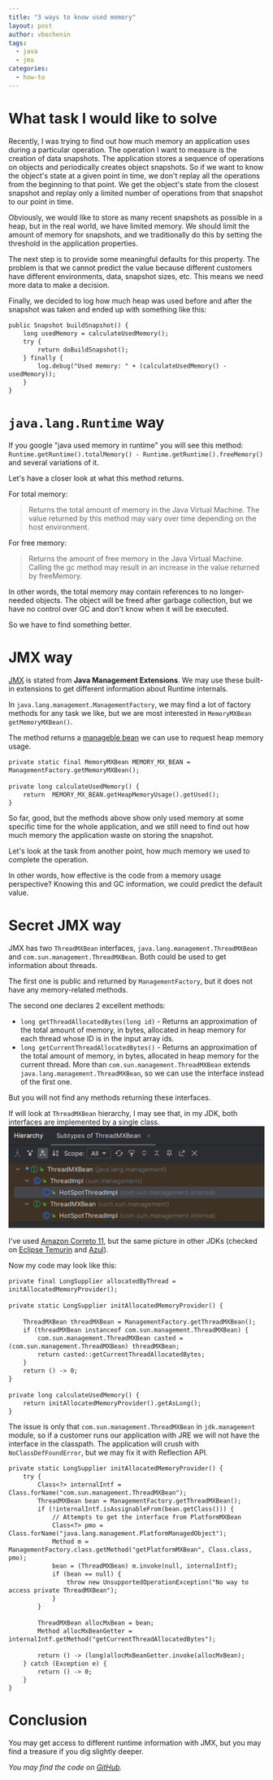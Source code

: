 ```yaml
---
title: "3 ways to know used memory"
layout: post
author: vbochenin
tags:
  - java
  - jmx
categories:
  - how-to
---
```

# What task I would like to solve
Recently, I was trying to find out how much memory an application uses during a particular operation.
The operation I want to measure is the creation of data snapshots.
The application stores a sequence of operations on objects and periodically creates object snapshots. 
So if we want to know the object's state at a given point in time, we don't replay all the operations from the beginning to that point. We get the object's state from the closest snapshot and replay only a limited number of operations from that snapshot to our point in time.

Obviously, we would like to store as many recent snapshots as possible in a heap, but in the real world, we have limited memory. We should limit the amount of memory for snapshots, and we traditionally do this by setting the threshold in the application properties.

The next step is to provide some meaningful defaults for this property. 
The problem is that we cannot predict the value because different customers have different environments, data, snapshot sizes, etc. 
This means we need more data to make a decision.

Finally, we decided to log how much heap was used before and after the snapshot was taken and ended up with something like this:

```
public Snapshot buildSnapshot() {
	long usedMemory = calculateUsedMemory();
	try {
		return doBuildSnapshot();
	} finally {
		log.debug("Used memory: " + (calculateUsedMemory() - usedMemory));
	}
}
```

# `java.lang.Runtime` way

If you google "java used memory in runtime" you will see this method: `Runtime.getRuntime().totalMemory() - Runtime.getRuntime().freeMemory()` and several variations of it.

Let's have a closer look at what this method returns.

For total memory:
> Returns the total amount of memory in the Java Virtual Machine. The value returned by this method may vary over time depending on the host environment.

For free memory:
> Returns the amount of free memory in the Java Virtual Machine. Calling the gc method may result in an increase in the value returned by freeMemory.

In other words, the total memory may contain references to no longer-needed objects. The object will be freed after garbage collection, but we have no control over GC and don't know when it will be executed.

So we have to find something better.

# JMX way

[JMX](https://www.oracle.com/java/technologies/javase/docs-jmx-jsp.html) is stated from **Java Management Extensions**.  We may use these built-in extensions to get different information about Runtime internals. 

In `java.lang.management.ManagementFactory`, we may find a lot of factory methods for any task we like, but we are most interested in `MemoryMXBean getMemoryMXBean()`.

The method returns a [manageble bean](https://docs.oracle.com/javase/tutorial/jmx/mbeans/index.html)  we can use to request heap memory usage.

```
private static final MemoryMXBean MEMORY_MX_BEAN = ManagementFactory.getMemoryMXBean();

private long calculateUsedMemory() {
	return  MEMORY_MX_BEAN.getHeapMemoryUsage().getUsed();
}
```

So far, good, but the methods above show only used memory at some specific time for the whole application, and we still need to find out how much memory the application waste on storing the snapshot.

Let's look at the task from another point, how much memory we used to complete the operation.

In other words, how effective is the code from a memory usage perspective?
Knowing this and GC information, we could predict the default value.

# Secret JMX way

JMX has two `ThreadMXBean` interfaces, `java.lang.management.ThreadMXBean` and `com.sun.management.ThreadMXBean`.
Both could be used to get information about threads.

The first one is public and returned by `ManagementFactory`, but it does not have any memory-related methods.

The second one declares 2 excellent methods:
 - `long getThreadAllocatedBytes(long id)` - Returns an approximation of the total amount of memory, in bytes, allocated in heap memory for each thread whose ID is in the input array ids.
 - `long getCurrentThreadAllocatedBytes()` - Returns an approximation of the total amount of memory, in bytes, allocated in heap memory for the current thread.
More than `com.sun.management.ThreadMXBean` extends `java.lang.management.ThreadMXBean`, so we can use the interface instead of the first one.  

But you will not find any methods returning these interfaces.

If will look at `ThreadMXBean` hierarchy, I may see that, in my JDK, both interfaces are implemented by a single class. 
![ThreadMxBean hierarchy](/assets/img/posts/2023-02-08-3-ways-to-know-used-memory/threadmxbean-hierarchy.png)

I've used [Amazon Correto 11](https://docs.aws.amazon.com/corretto/latest/corretto-11-ug/downloads-list.html), but the same picture in other JDKs (checked on [Eclipse Temurin](https://adoptium.net/temurin/releases/?version=11) and [Azul](https://www.azul.com/downloads/?version=java-11-lts&package=jdk)). 

Now my code may look like this:
```
private final LongSupplier allocatedByThread = initAllocatedMemoryProvider(); 

private static LongSupplier initAllocatedMemoryProvider() {  
  
    ThreadMXBean threadMXBean = ManagementFactory.getThreadMXBean();  
    if (threadMXBean instanceof com.sun.management.ThreadMXBean) {  
        com.sun.management.ThreadMXBean casted = (com.sun.management.ThreadMXBean) threadMXBean;  
        return casted::getCurrentThreadAllocatedBytes;  
    }  
    return () -> 0;  
}

private long calculateUsedMemory() {
	return initAllocatedMemoryProvider().getAsLong();
}
```

The issue is only that `com.sun.management.ThreadMXBean` in `jdk.management` module, so if a customer runs our application with JRE we will not have the interface in the classpath. The application will crush with `NoClassDefFoundError`, but we may fix it with Reflection API.

```
private static LongSupplier initAllocatedMemoryProvider() {  
	try {  
	    Class<?> internalIntf = Class.forName("com.sun.management.ThreadMXBean");  
	    ThreadMXBean bean = ManagementFactory.getThreadMXBean();  
	    if (!internalIntf.isAssignableFrom(bean.getClass())) {  
            // Attempts to get the interface from PlatformMXBean
	        Class<?> pmo = Class.forName("java.lang.management.PlatformManagedObject");  
	        Method m = ManagementFactory.class.getMethod("getPlatformMXBean", Class.class, pmo);  
	        bean = (ThreadMXBean) m.invoke(null, internalIntf);  
	        if (bean == null) {  
	            throw new UnsupportedOperationException("No way to access private ThreadMXBean");  
	        }  
	    }  
	  
	    ThreadMXBean allocMxBean = bean;  
	    Method allocMxBeanGetter = internalIntf.getMethod("getCurrentThreadAllocatedBytes");  
	  
	    return () -> (long)allocMxBeanGetter.invoke(allocMxBean);
	} catch (Exception e) {  
	    return () -> 0;  
	} 
}
```


# Conclusion

You may get access to different runtime information with JMX, but you may find a treasure if you dig slightly deeper.

_You may find the code on [GitHub](https://github.com/vbochenin/code.vbochenin.github.io/tree/main/memory-usage)._


